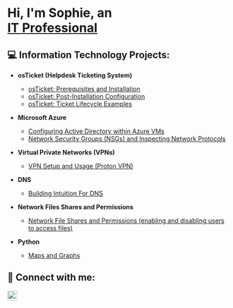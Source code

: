 <h1>Hi, I'm Sophie, an <br/><a href="https://github.com/coder83431">IT Professional
</a> </h1> 

<h2>💻 Information Technology Projects:</h2>

- <b>osTicket (Helpdesk Ticketing System)</b>
  - [osTicket: Prerequisites and Installation](https://github.com/coder83431/osticket-prereqs)
  - [osTicket: Post-Installation Configuration](https://github.com/coder83431/osTicket-Post-Installation-Setup/blob/main/README.md)
  - [osTicket: Ticket Lifecycle Examples](https://github.com/coder83431/os-ticket-master/blob/main/README.md)
- <b>Microsoft Azure</b>
  - [Configuring Active Directory within Azure VMs](https://github.com/coder83431/Configuring-Active-Directory-Within-Microsoft-VMs/blob/main/README.md)</i>
  - [Network Security Groups (NSGs) and Inspecting Network Protocols](https://github.com/coder83431/Network-Security-Groups-NSGs-and-Inspecting-Network-Protocols)

- <b>Virtual Private Networks (VPNs)</b>
  - [VPN Setup and Usage (Proton VPN)](https://github.com/coder83431/VPN-Setup-and-Usage-Proton-VPN-)

- <b>DNS</b>
  - [Building Intuition For DNS](https://github.com/coder83431/-Building-Intuition-for-DNS/blob/main/README.md)

- <b>Network Files Shares and Permissions</b>
  - [Network File Shares and Permissions (enabling and disabling users to access files)](https://github.com/joshmadakor1/Package-Delivery-Pathfinding-Algorithm)

- <b>Python</b>
  - [Maps and Graphs](https://github.com/coder83431/Python-Maps-and-Graphs)


<h2> 🤳 Connect with me:</h2>

[<img align="left" alt="JoshMadakor | LinkedIn" width="22px" src="https://cdn.jsdelivr.net/npm/simple-icons@v3/icons/linkedin.svg" />][linkedin]

[linkedin]: https://www.linkedin.com/in/sophie-giedraitis-285661219/
